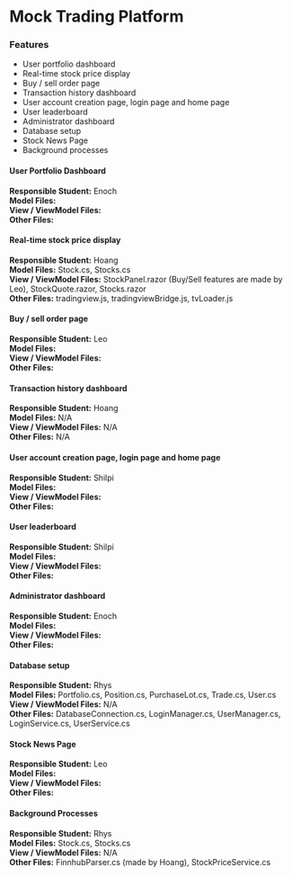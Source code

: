 # Mock Trading Platform

### Features
- User portfolio dashboard
- Real-time stock price display
- Buy / sell order page
- Transaction history dashboard
- User account creation page, login page and home page
- User leaderboard
- Administrator dashboard
- Database setup
- Stock News Page
- Background processes

#### User Portfolio Dashboard
**Responsible Student:** Enoch \
**Model Files:** \
**View / ViewModel Files:** \
**Other Files:** 

#### Real-time stock price display
**Responsible Student:** Hoang \
**Model Files:** Stock.cs, Stocks.cs \
**View / ViewModel Files:** StockPanel.razor (Buy/Sell features are made by Leo), StockQuote.razor, Stocks.razor\
**Other Files:** tradingview.js, tradingviewBridge.js, tvLoader.js

#### Buy / sell order page
**Responsible Student:** Leo \
**Model Files:** \
**View / ViewModel Files:** \
**Other Files:**  

#### Transaction history dashboard
**Responsible Student:** Hoang \
**Model Files:** N/A \
**View / ViewModel Files:** N/A \
**Other Files:** N/A  

#### User account creation page, login page and home page
**Responsible Student:** Shilpi \
**Model Files:** \
**View / ViewModel Files:** \
**Other Files:** 

#### User leaderboard
**Responsible Student:** Shilpi \
**Model Files:** \
**View / ViewModel Files:** \
**Other Files:** 

#### Administrator dashboard
**Responsible Student:** Enoch \
**Model Files:** \
**View / ViewModel Files:** \
**Other Files:** 

#### Database setup
**Responsible Student:** Rhys \
**Model Files:** Portfolio.cs, Position.cs, PurchaseLot.cs, Trade.cs, User.cs \
**View / ViewModel Files:** N/A \
**Other Files:** DatabaseConnection.cs, LoginManager.cs, UserManager.cs, LoginService.cs, UserService.cs

#### Stock News Page
**Responsible Student:** Leo \
**Model Files:** \
**View / ViewModel Files:** \
**Other Files:** 

#### Background Processes
**Responsible Student:** Rhys \
**Model Files:** Stock.cs, Stocks.cs \
**View / ViewModel Files:** N/A \
**Other Files:** FinnhubParser.cs (made by Hoang), StockPriceService.cs
